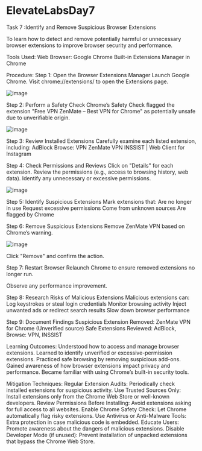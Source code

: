 # ElevateLabsDay7
Task 7 :Identify and Remove Suspicious Browser Extensions

To learn how to detect and remove potentially harmful or unnecessary browser extensions to improve browser security and performance.

Tools Used:
Web Browser: Google Chrome
Built-in Extensions Manager in Chrome

Procedure:
Step 1: Open the Browser Extensions Manager
Launch Google Chrome.
Visit chrome://extensions/ to open the Extensions page.

![image](https://github.com/user-attachments/assets/1c0dbdd9-7c79-4f1a-9437-02233f0ea433)


Step 2: Perform a Safety Check
Chrome’s Safety Check flagged the extension "Free VPN ZenMate – Best VPN for Chrome" as potentially unsafe due to unverifiable origin.

![image](https://github.com/user-attachments/assets/86a3ecb6-662a-4972-a5a9-26a36e32ec07)


Step 3: Review Installed Extensions
Carefully examine each listed extension, including:
AdBlock
Browse: VPN
ZenMate VPN
INSSIST | Web Client for Instagram

Step 4: Check Permissions and Reviews
Click on "Details" for each extension.
Review the permissions (e.g., access to browsing history, web data).
Identify any unnecessary or excessive permissions.

![image](https://github.com/user-attachments/assets/7394995e-4dbc-4641-8835-767b58dc6190)


Step 5: Identify Suspicious Extensions
Mark extensions that:
Are no longer in use
Request excessive permissions
Come from unknown sources
Are flagged by Chrome

Step 6: Remove Suspicious Extensions
Remove ZenMate VPN based on Chrome’s warning.

![image](https://github.com/user-attachments/assets/ca7ba323-2842-4791-9aa2-1f10ef097c6a)


Click "Remove" and confirm the action.

Step 7: Restart Browser
Relaunch Chrome to ensure removed extensions no longer run.

Observe any performance improvement.

Step 8: Research Risks of Malicious Extensions
Malicious extensions can:
Log keystrokes or steal login credentials
Monitor browsing activity
Inject unwanted ads or redirect search results
Slow down browser performance

Step 9: Document Findings
Suspicious Extension Removed:
ZenMate VPN for Chrome (Unverified source)
Safe Extensions Reviewed:
AdBlock, Browse: VPN, INSSIST

Learning Outcomes:
Understood how to access and manage browser extensions.
Learned to identify unverified or excessive-permission extensions.
Practiced safe browsing by removing suspicious add-ons.
Gained awareness of how browser extensions impact privacy and performance.
Became familiar with using Chrome’s built-in security tools.

Mitigation Techniques:
Regular Extension Audits: Periodically check installed extensions for suspicious activity.
Use Trusted Sources Only: Install extensions only from the Chrome Web Store or well-known developers.
Review Permissions Before Installing: Avoid extensions asking for full access to all websites.
Enable Chrome Safety Check: Let Chrome automatically flag risky extensions.
Use Antivirus or Anti-Malware Tools: Extra protection in case malicious code is embedded.
Educate Users: Promote awareness about the dangers of malicious extensions.
Disable Developer Mode (if unused): Prevent installation of unpacked extensions that bypass the Chrome Web Store.
